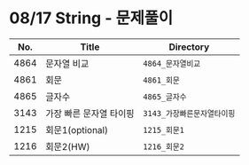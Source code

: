 # 08/17 String - 문제풀이

| No.  | Title                       | Directory               |
| ---- | --------------------------- | ----------------------- |
| 4864  | 문자열 비교 | `4864_문자열비교`           |
| 4861 | 회문 | `4861_회문`           |
| 4865 | 글자수 | `4865_글자수`           |
| 3143 | 가장 빠른 문자열 타이핑 | `3143_가장빠른문자열타이핑`           |
| 1215 | 회문1(optional) | `1215_회문1`           |
| 1216 | 회문2(HW) | `1216_회문2`           |

